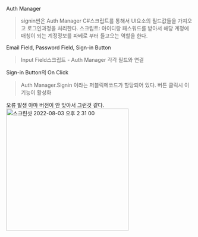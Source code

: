 Auth Manager 
>signin씬은 Auth Manager C#스크립트를 통해서 UI요소의 필드값들을 가져오고 로그인과정을 처리한다.
>스크립트: 아이디랑 패스워드를 받아서 해당 계정에 매칭이 되는 계정정보를 파베로 부터 들고오는 역할을 한다.

Email Field, Password Field, Sign-in Button 
>Input Field스크립트 - Auth Manager 각각 필드와 연결

Sign-in Button의 On Click
>Auth Manager.Signin 이라는 퍼블릭메쏘드가 할당되어 있다. 버튼 클릭시 이 기능이 활성화

오류 발생
아마 버전이 안 맞아서 그런것 같다.
<img width="329" alt="스크린샷 2022-08-03 오후 2 31 00" src="https://user-images.githubusercontent.com/103713510/182531601-775e9a68-4574-4bc4-9bc7-3cede01554fa.png">



